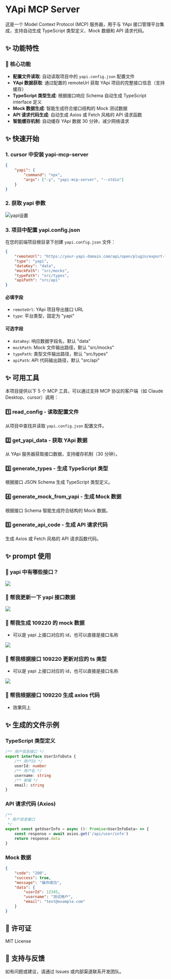 # YApi MCP Server

这是一个 Model Context Protocol (MCP) 服务器，用于与 YApi 接口管理平台集成，支持自动生成 TypeScript 类型定义、Mock 数据和 API 请求代码。

## ✨ 功能特性

### 🔧 核心功能

- **配置文件读取**: 自动读取项目中的 `yapi.config.json` 配置文件
- **YApi 数据获取**: 通过配置的 remoteUrl 获取 YApi 项目的完整接口信息（支持缓存）
- **TypeScript 类型生成**: 根据接口响应 Schema 自动生成 TypeScript interface 定义
- **Mock 数据生成**: 智能生成符合接口结构的 Mock 测试数据
- **API 请求代码生成**: 自动生成 Axios 或 Fetch 风格的 API 请求函数
- **智能缓存机制**: 自动缓存 YApi 数据 30 分钟，减少网络请求

## ✨ 快速开始

### 1. cursor 中安装 yapi-mcp-server

```json
{
	"yapi": {
		"command": "npx",
		"args": ["-y", "yapi-mcp-server", "--stdio"]
	}
}
```

### 2. 获取 yapi 参数

![yapi设置](./docs/yapi.png)

### 3. 项目中配置 yapi.config.json

在您的前端项目根目录下创建 `yapi.config.json` 文件：

```json
{
	"remoteUrl": "https://your-yapi-domain.com/api/open/plugin/export-full?type=json&pid=1437&status=all&token=your-token",
	"type": "yapi",
	"dataKey": "data",
	"mockPath": "src/mocks",
	"typePath": "src/types",
	"apiPath": "src/api"
}
```

#### 必填字段

- `remoteUrl`: YApi 项目导出接口 URL
- `type`: 平台类型，固定为 "yapi"

#### 可选字段

- `dataKey`: 响应数据字段名，默认 "data"
- `mockPath`: Mock 文件输出路径，默认 "src/mocks"
- `typePath`: 类型文件输出路径，默认 "src/types"
- `apiPath`: API 代码输出路径，默认 "src/api"

## ✨ 可用工具

本项目提供以下 5 个 MCP 工具，可以通过支持 MCP 协议的客户端（如 Claude Desktop、cursor）调用：

### 1️⃣ read_config - 读取配置文件

从项目中查找并读取 `yapi.config.json` 配置文件。

### 2️⃣ get_yapi_data - 获取 YApi 数据

从 YApi 服务器获取接口数据，支持缓存机制（30 分钟）。

### 3️⃣ generate_types - 生成 TypeScript 类型

根据接口 JSON Schema 生成 TypeScript 类型定义。

### 4️⃣ generate_mock_from_yapi - 生成 Mock 数据

根据接口 Schema 智能生成符合结构的 Mock 数据。

### 5️⃣ generate_api_code - 生成 API 请求代码

生成 Axios 或 Fetch 风格的 API 请求函数代码。

## ✨ prompt 使用

### 🔧 yapi 中有哪些接口？

![](./docs/01.png)

### 🔧 帮我更新一下 yapi 接口数据

![](./docs/02.png)

### 🔧 帮我生成 109220 的 mock 数据

- 可以是 yapi 上接口对应的 id，也可以直接是接口名称

![](./docs/03.png)

### 🔧 帮我根据接口 109220 更新对应的 ts 类型

- 可以是 yapi 上接口对应的 id，也可以直接是接口名称

![](./docs/04.png)

### 🔧 帮我根据接口 109220 生成 axios 代码

- 效果同上

## ✨ 生成的文件示例

### TypeScript 类型定义

```typescript
/** 用户信息接口 */
export interface UserInfoData {
	/** 用户ID */
	userId: number
	/** 用户名 */
	username: string
	/** 邮箱 */
	email: string
}
```

### API 请求代码 (Axios)

```typescript
/**
 * 用户信息接口
 */
export const getUserInfo = async (): Promise<UserInfoData> => {
	const response = await axios.get('/api/user/info')
	return response.data
}
```

### Mock 数据

```json
{
	"code": "200",
	"success": true,
	"message": "操作成功",
	"data": {
		"userId": 12345,
		"username": "测试用户",
		"email": "test@example.com"
	}
}
```

## 📄 许可证

MIT License

## 🤝 支持与反馈

如有问题或建议，请通过 Issues 或内部渠道联系开发团队。

